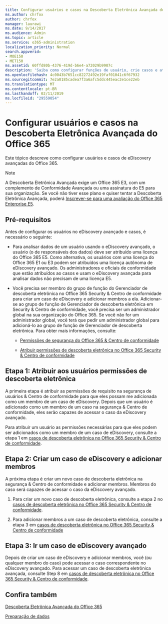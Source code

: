 ```yaml
---
title: Configurar usuários e casos na Descoberta Eletrônica Avançada do Office 365
ms.author: chrfox
author: chrfox
manager: laurawi
ms.date: 9/14/2017
ms.audience: Admin
ms.topic: article
ms.service: o365-administration
localization_priority: Normal
search.appverid:
- MOE150
- MET150
ms.assetid: 60ffd80b-4376-419d-b6e4-a72029b9907c
description: 'Saiba como configurar funções de usuário, crie casos e atribuir usuários a casos de eDiscovery avançadas do Office 365.  '
ms.openlocfilehash: 4c0043b7651cc82272492e19faf01041c6f67932
ms.sourcegitcommit: 7e2a0185cadea7f3a6afc5ddc445eac2e1ce22eb
ms.translationtype: MT
ms.contentlocale: pt-BR
ms.lasthandoff: 02/11/2019
ms.locfileid: "29559054"
---
```

# <a name="set-up-users-and-cases-in-office-365-advanced-ediscovery"></a>Configurar usuários e casos na Descoberta Eletrônica Avançada do Office 365

Este tópico descreve como configurar usuários e casos de eDiscovery avançadas do Office 365.
  
> [!NOTE]
> A Descoberta Eletrônica Avançada exige um Office 365 E3, com um complemento de Conformidade Avançada ou uma assinatura do E5 para sua organização. Se você não tiver esse plano e quiser tentar a Descoberta Eletrônica Avançada, poderá [Inscrever-se para uma avaliação do Office 365 Enterprise E5](https://go.microsoft.com/fwlink/p/?LinkID=698279). 
  
## <a name="prerequisites"></a>Pré-requisitos

Antes de configurar os usuários no eDiscovery avançado e casos, é necessário o seguinte:
  
- Para analisar dados de um usuário usando o eDiscovery avançado, o usuário (o de responsáveis dos dados) deve ser atribuído uma licença do Office 365 E5. Como alternativa, os usuários com uma licença do Office 365 E1 ou E3 podem ser atribuídos uma licença autônoma de eDiscovery avançado. Os administradores e oficiais de conformidade que estão atribuídos ao casos e usam o eDiscovery avançada para analisar dados não precisam de uma licença E5. 
    
- Você precisa ser membro do grupo de função do Gerenciador de descoberta eletrônica no Office 365 Security &amp; Centro de conformidade para criar um caso de eDiscovery e adicionar membros a ela. Adicionar-se ao grupo de função de Gerenciador de descoberta eletrônica em Security &amp; Centro de conformidade, você precisa ser um administrador global na sua organização do Office 365. Se você não for um administrador global, você terá que pedir um administrador global para adicioná-lo ao grupo de função de Gerenciador de descoberta eletrônica. Para obter mais informações, consulte:
    
  - [Permissões de segurança do Office 365 &amp; Centro de conformidade](permissions-in-the-security-and-compliance-center.md)
    
  - [Atribuir permissões de descoberta eletrônica no Office 365 Security &amp; Centro de conformidade](assign-ediscovery-permissions.md)
    
## <a name="step-1-assign-users-ediscovery-permissions"></a>Etapa 1: Atribuir aos usuários permissões de descoberta eletrônica

A primeira etapa é atribuir as permissões de requisito na segurança de usuários &amp; Centro de conformidade para que eles possam me adicionada como um membro de um caso de eDiscovery. Depois que um usuário é adicionado como um membro de um caso na segurança &amp; Centro de conformidade, eles serão capazes de acessar o caso da eDiscovery avançado.
  
Para atribuir um usuário as permissões necessárias para que eles podem ser adicionados como um membro de um caso de eDiscovery, consulte a etapa 1 em [casos de descoberta eletrônica no Office 365 Security &amp; Centro de conformidade](ediscovery-cases.md#step-1-assign-ediscovery-permissions-to-potential-case-members).
  
## <a name="step-2-create-an-ediscovery-case-and-add-members"></a>Etapa 2: Criar um caso de eDiscovery e adicionar membros

A próxima etapa é criar um novo caso de descoberta eletrônica na segurança &amp; Centro de conformidade e adicionar membros. Membros do caso será capazes de acessar o caso da eDiscovery avançado.
  
1. Para criar um novo caso de descoberta eletrônica, consulte a etapa 2 no [casos de descoberta eletrônica no Office 365 Security &amp; Centro de conformidade](ediscovery-cases.md#step-2-create-a-new-case).
    
2. Para adicionar membros a um caso de descoberta eletrônica, consulte a etapa 3 em [casos de descoberta eletrônica no Office 365 Security &amp; Centro de conformidade](ediscovery-cases.md#step-3-add-members-to-a-case)
    
## <a name="step-3-go-a-case-in-advanced-ediscovery"></a>Etapa 3: Ir um caso de eDiscovery avançado

Depois de criar um caso de eDiscovery e adicionar membros, você (ou qualquer membro do caso) pode acessar o caso correspondente no eDiscovery avançado. Para acessar um caso de descoberta eletrônica avançada, consulte Step 8 em [casos de descoberta eletrônica no Office 365 Security &amp; Centro de conformidade](ediscovery-cases.md#step-8-go-to-the-case-in-advanced-ediscovery).
  
## <a name="see-also"></a>Confira também

[Descoberta Eletrônica Avançada do Office 365](office-365-advanced-ediscovery.md)
  
[Preparação de dados](prepare-data-for-advanced-ediscovery.md)
 